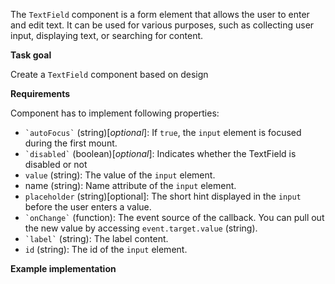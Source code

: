 The `TextField` component is a form element that allows the user to enter and edit text. It can be used for various purposes, such as collecting user input, displaying text, or searching for content.

**Task goal**

Create a `TextField` component based on design

**Requirements**

Component has to implement following properties:

- `` `autoFocus` `` (string)\[_optional_\]: If `true`, the `input` element is focused during the first mount.
- `` `disabled` `` (boolean)\[_optional_\]: Indicates whether the TextField is disabled or not
- `value` (string): The value of the `input` element.
- name (string): Name attribute of the `input` element.
- `placeholder` (string)\[optional\]: The short hint displayed in the `input` before the user enters a value.
- `` `onChange` `` (function): The event source of the callback. You can pull out the new value by accessing `event.target.value` (string).
- `` `label` `` (string): The label content.
- `id` (string): The id of the `input` element.

**Example implementation**
